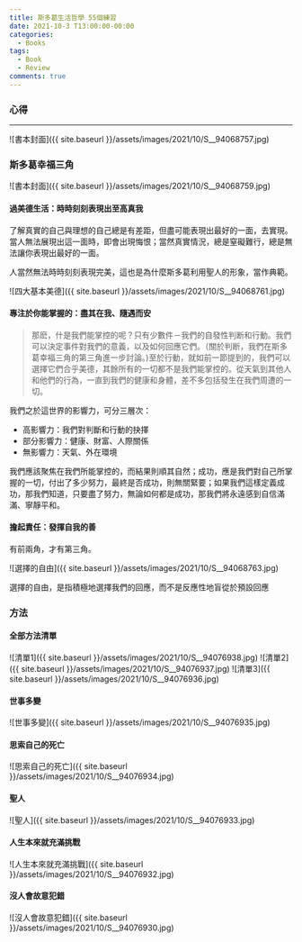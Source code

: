```yaml
---
title: 斯多葛生活哲學 55個練習
date: 2021-10-3 T13:00:00-00:00
categories:
  - Books
tags:
  - Book
  - Review
comments: true
---
```


### 心得

---


![書本封面]({{ site.baseurl }}/assets/images/2021/10/S__94068757.jpg)

### 斯多葛幸福三角

![書本封面]({{ site.baseurl }}/assets/images/2021/10/S__94068759.jpg)

#### 過美德生活：時時刻刻表現出至高真我

了解真實的自己與理想的自己總是有差距，但盡可能表現出最好的一面，去實現。當人無法展現出這一面時，即會出現悔恨；當然真實情況，總是窒礙難行，總是無法讓你表現出最好的一面。

人當然無法時時刻刻表現完美，這也是為什麼斯多葛利用聖人的形象，當作典範。

![四大基本美德]({{ site.baseurl }}/assets/images/2021/10/S__94068761.jpg)

#### 專注於你能掌握的：盡其在我、隨遇而安

> 那麽，什是我們能掌控的呢？只有少數件－我們的自發性判断和行動。我們可以決定事件對我們的意義，以及如何回應它們。（關於判断，我們在斯多葛幸福三角的第三角進一步討論。)至於行動，就如前一節提到的，我們可以選擇它們合乎美德，其餘所有的一切都不是我們能掌控的。從天氣到其他人和他們的行為，一直到我們的健康和身體，差不多包括發生在我們周遭的一切。

我們之於這世界的影響力，可分三層次：

* 高影響力：我們對判斷和行動的抉擇
* 部分影響力：健康、財富、人際關係
* 無影響力：天氣、外在環境

我們應該聚焦在我們所能掌控的，而結果則順其自然；成功，應是我們對自己所掌握的一切，付出了多少努力，最終是否成功，則無關緊要；如果我們這樣定義成功，那我們知道，只要盡了努力，無論如何都是成功，那我們將永遠感到自信滿滿、寧靜平和。

#### 擔起責任：發揮自我的善

有前兩角，才有第三角。

![選擇的自由]({{ site.baseurl }}/assets/images/2021/10/S__94068763.jpg)

選擇的自由，是指積極地選擇我們的回應，而不是反應性地盲從於預設回應

### 方法

#### 全部方法清單
![清單1]({{ site.baseurl }}/assets/images/2021/10/S__94076938.jpg)
![清單2]({{ site.baseurl }}/assets/images/2021/10/S__94076937.jpg)
![清單3]({{ site.baseurl }}/assets/images/2021/10/S__94076936.jpg)

#### 世事多變
![世事多變]({{ site.baseurl }}/assets/images/2021/10/S__94076935.jpg)

#### 思索自己的死亡
![思索自己的死亡]({{ site.baseurl }}/assets/images/2021/10/S__94076934.jpg)

#### 聖人
![聖人]({{ site.baseurl }}/assets/images/2021/10/S__94076933.jpg)

#### 人生本來就充滿挑戰
![人生本來就充滿挑戰]({{ site.baseurl }}/assets/images/2021/10/S__94076932.jpg)

#### 沒人會故意犯錯
![沒人會故意犯錯]({{ site.baseurl }}/assets/images/2021/10/S__94076930.jpg)

